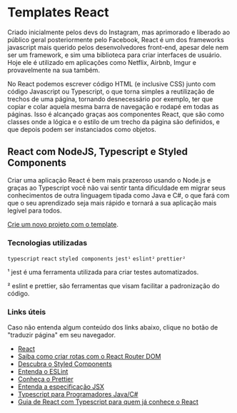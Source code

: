 # Templates React

Criado inicialmente pelos devs do Instagram, mas aprimorado e liberado ao público geral posteriormente pelo Facebook, React é um dos frameworks javascript mais querido pelos desenvolvedores front-end, apesar dele nem ser um framework, e sim uma biblioteca para criar interfaces de usuário. Hoje ele é utilizado em aplicações como Netflix, Airbnb, Imgur e provavelmente na sua também.

No React podemos escrever código HTML (e inclusive CSS) junto com código Javascript ou Typescript, o que torna simples a reutilização de trechos de uma página, tornando desnecessário por exemplo, ter que copiar e colar aquela mesma barra de navegação e rodapé em todas as páginas. Isso é alcançado graças aos componentes React, que são como classes onde a lógica e o estilo de um trecho da página são definidos, e que depois podem ser instanciados como objetos.

## React com NodeJS, Typescript e Styled Components

Criar uma aplicação React é bem mais prazeroso usando o Node.js e graças ao Typescript você não vai sentir tanta dificuldade em migrar seus conhecimentos de outra linguagem tipada como Java e C#, o que fará com que o seu aprendizado seja mais rápido e tornará a sua aplicação mais legível para todos.

[Crie um novo projeto com o template](https://github.com/main-casi/template-react-ts-node/generate).

### Tecnologias utilizadas

`typescript` `react` `styled components` `jest¹` `eslint²` `prettier²`

¹ jest é uma ferramenta utilizada para criar testes automatizados.

² eslint e prettier, são ferramentas que visam facilitar a padronização do código.

### Links úteis

Caso não entenda algum conteúdo dos links abaixo, clique no botão de "traduzir página" em seu navegador.

- [React](https://pt-br.reactjs.org/)
- [Saiba como criar rotas com o React Router DOM](https://reactrouter.com/web/guides/quick-start)
- [Descubra o Styled Components](https://styled-components.com/)
- [Entenda o ESLint](https://eslint.org/docs/user-guide/getting-started)
- [Conheça o Prettier](https://prettier.io/docs/en/index.html)
- [Entenda a especificação JSX](https://facebook.github.io/jsx/)
- [Typescript para Programadores Java/C#](https://www.typescriptlang.org/docs/handbook/typescript-in-5-minutes-oop.html)
- [Guia de React com Typescript para quem já conhece o React](https://react-typescript-cheatsheet.netlify.app/docs/basic/setup)
